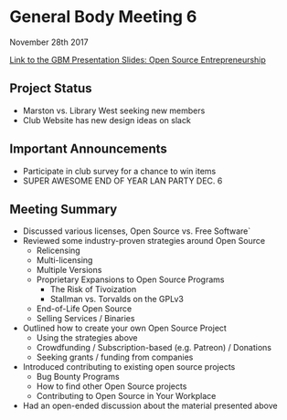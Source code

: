 # General Body Meeting 6

November 28th 2017

[Link to the GBM Presentation Slides: Open Source Entrepreneurship](https://github.com/ufosc/resources/blob/master/presentations/money-with-open-source.md)

## Project Status
 - Marston vs. Library West seeking new members
 - Club Website has new design ideas on slack

## Important Announcements
 - Participate in club survey for a chance to win items	
 - SUPER AWESOME END OF YEAR LAN PARTY DEC. 6

## Meeting Summary
 - Discussed various licenses, Open Source vs. Free Software`
 - Reviewed some industry-proven strategies around Open Source
	 - Relicensing
	 - Multi-licensing
	 - Multiple Versions
	 - Proprietary Expansions to Open Source Programs
		- The Risk of Tivoization
		- Stallman vs. Torvalds on the GPLv3
	 - End-of-Life Open Source
	 - Selling Services / Binaries
 - Outlined how to create your own Open Source Project
	 - Using the strategies above
	 - Crowdfunding / Subscription-based (e.g. Patreon) / Donations
	 - Seeking grants / funding from companies
 - Introduced contributing to existing open source projects
	 - Bug Bounty Programs
	 - How to find other Open Source projects
	 - Contributing to Open Source in Your Workplace
 - Had an open-ended discussion about the material presented above
